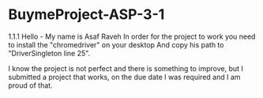 # BuymeProject-ASP-3-1
1.1.1
Hello - My name is Asaf Raveh
In order for the project to work you need to install the "chromedriver" on your desktop
And copy his path to "DriverSingleton line 25".

I know the project is not perfect and there is something to improve,
but I submitted a project that works, on the due date I was required and I am proud of that.
